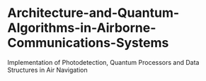 # Architecture-and-Quantum-Algorithms-in-Airborne-Communications-Systems
Implementation of Photodetection, Quantum Processors and Data Structures in Air Navigation
